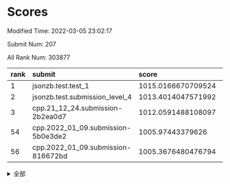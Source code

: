 # Scores

Modified Time: 2022-03-05 23:02:17

Submit Num: 207

All Rank Num: 303877

| rank |               submit               |       score        |       sigma        | pk_num |
| :--- | :--------------------------------- | :----------------- | :----------------- | :----- |
| 1    | jsonzb.test.test_1                 | 1015.0166670709524 | 0.8813536303048988 | 5870   |
| 2    | jsonzb.test.submission_level_4     | 1013.4014047571992 | 0.8128667394477749 | 5875   |
| 3    | cpp.21_12_24.submission-2b2ea0d7   | 1012.0591488108097 | 0.7833119284242107 | 5868   |
| 54   | cpp.2022_01_09.submission-5b0e3de2 | 1005.97443379626   | 0.7223734988724081 | 5877   |
| 56   | cpp.2022_01_09.submission-816672bd | 1005.3676480476794 | 0.7166950368004935 | 5869   |


<details>
<summary>全部</summary>

| rank |                 submit                 |       score        |       sigma        | pk_num |
| :--- | :------------------------------------- | :----------------- | :----------------- | :----- |
| 1    | jsonzb.test.test_1                     | 1015.0166670709524 | 0.8813536303048988 | 5870   |
| 2    | jsonzb.test.submission_level_4         | 1013.4014047571992 | 0.8128667394477749 | 5875   |
| 3    | cpp.21_12_24.submission-2b2ea0d7       | 1012.0591488108097 | 0.7833119284242107 | 5868   |
| 4    | gobigger.level_3.submission_level_3_26 | 1011.7727201960022 | 0.7909769482883648 | 5874   |
| 5    | gobigger.level_3.submission_level_3_47 | 1011.3847370004405 | 0.7654410823647878 | 5873   |
| 6    | gobigger.level_3.submission_level_3_29 | 1011.2849938488389 | 0.7618714991743258 | 5873   |
| 7    | gobigger.level_3.submission_level_3_42 | 1010.973435858993  | 0.7703262133006579 | 5874   |
| 8    | gobigger.level_3.submission_level_3_38 | 1010.6390393818103 | 0.7732349931963348 | 5869   |
| 9    | gobigger.level_3.submission_level_3_13 | 1010.5735986044107 | 0.7472912159915652 | 5869   |
| 10   | gobigger.level_3.submission_level_3_19 | 1010.5665346558874 | 0.7935430069620518 | 5871   |
| 11   | gobigger.level_3.submission_level_3_34 | 1010.5285384574678 | 0.7506678428351077 | 5874   |
| 12   | gobigger.level_3.submission_level_3_10 | 1010.4530834243129 | 0.7468817764426642 | 5868   |
| 13   | gobigger.level_3.submission_level_3_18 | 1010.3697505370188 | 0.7531753184593712 | 5873   |
| 14   | gobigger.level_3.submission_level_3_30 | 1010.3607701652422 | 0.751953558144629  | 5875   |
| 15   | gobigger.level_3.submission_level_3_1  | 1010.3317067771259 | 0.7516971957852703 | 5871   |
| 16   | gobigger.level_3.submission_level_3_20 | 1010.2672894508928 | 0.7773334972107533 | 5874   |
| 17   | gobigger.level_3.submission_level_3_40 | 1010.2472286149176 | 0.7254765279834887 | 5872   |
| 18   | gobigger.level_3.submission_level_3_44 | 1010.2215497794631 | 0.7668597542423053 | 5870   |
| 19   | gobigger.level_3.submission_level_3_23 | 1010.1969332961775 | 0.7583941733566631 | 5871   |
| 20   | gobigger.level_3.submission_level_3_11 | 1010.1853043236891 | 0.7532656990849759 | 5873   |
| 21   | gobigger.level_3.submission_level_3_0  | 1010.1721651521842 | 0.7528927422846532 | 5873   |
| 22   | gobigger.level_3.submission_level_3_2  | 1010.1407008540683 | 0.7765706508495305 | 5869   |
| 23   | gobigger.level_3.submission_level_3_32 | 1010.0405841912605 | 0.7543530827724815 | 5877   |
| 24   | gobigger.level_3.submission_level_3_33 | 1010.021346130337  | 0.7887932874141697 | 5874   |
| 25   | gobigger.level_3.submission_level_3_46 | 1010.0110365154835 | 0.7836121255882826 | 5871   |
| 26   | gobigger.level_3.submission_level_3_9  | 1009.957470905091  | 0.7627947023459175 | 5874   |
| 27   | gobigger.level_3.submission_level_3_5  | 1009.9392113961427 | 0.7508341134245701 | 5875   |
| 28   | gobigger.level_3.submission_level_3_49 | 1009.9063769325918 | 0.7760897426935583 | 5869   |
| 29   | gobigger.level_3.submission_level_3_41 | 1009.8632697083291 | 0.7534682344972946 | 5869   |
| 30   | gobigger.level_3.submission_level_3_28 | 1009.817377187538  | 0.7382665120249011 | 5872   |
| 31   | gobigger.level_3.submission_level_3_37 | 1009.8105188584302 | 0.7880970394006748 | 5870   |
| 32   | gobigger.level_3.submission_level_3_17 | 1009.7948179893635 | 0.7698986023716285 | 5871   |
| 33   | gobigger.level_3.submission_level_3_39 | 1009.6983699931465 | 0.747113949505301  | 5868   |
| 34   | gobigger.level_3.submission_level_3_45 | 1009.6786867488734 | 0.749725446559435  | 5869   |
| 35   | gobigger.level_3.submission_level_3_27 | 1009.6663326703547 | 0.7484665920064075 | 5872   |
| 36   | gobigger.level_3.submission_level_3_24 | 1009.6491439235391 | 0.7748433231843548 | 5871   |
| 37   | gobigger.level_3.submission_level_3_48 | 1009.6229966709235 | 0.7715906406072939 | 5869   |
| 38   | gobigger.level_3.submission_level_3_6  | 1009.5396864588075 | 0.7454432522163156 | 5867   |
| 39   | gobigger.level_3.submission_level_3_25 | 1009.5156222106726 | 0.7487388773856973 | 5871   |
| 40   | gobigger.level_3.submission_level_3_3  | 1009.4059463498679 | 0.7703359228924658 | 5868   |
| 41   | gobigger.level_3.submission_level_3_22 | 1009.3574230442914 | 0.7600103509404894 | 5866   |
| 42   | gobigger.level_3.submission_level_3_43 | 1009.3568078789768 | 0.746488989064232  | 5867   |
| 43   | gobigger.level_3.submission_level_3_7  | 1009.2544362216842 | 0.7424054701631427 | 5867   |
| 44   | gobigger.level_3.submission_level_3_15 | 1009.2001459173131 | 0.7594105753140853 | 5869   |
| 45   | gobigger.level_3.submission_level_3_12 | 1009.1191989575034 | 0.7633080236964569 | 5870   |
| 46   | gobigger.level_3.submission_level_3_4  | 1008.9533047442367 | 0.7565769790440418 | 5875   |
| 47   | gobigger.level_3.submission_level_3_21 | 1008.7414120561443 | 0.7482276199132007 | 5878   |
| 48   | gobigger.level_3.submission_level_3_14 | 1008.6786922789126 | 0.756264918266123  | 5870   |
| 49   | gobigger.level_3.submission_level_3_36 | 1008.6596529722962 | 0.7569768386358855 | 5868   |
| 50   | gobigger.level_3.submission_level_3_16 | 1008.526248890573  | 0.730788597788393  | 5872   |
| 51   | gobigger.level_3.submission_level_3_8  | 1008.4901868586373 | 0.7350119358862502 | 5874   |
| 52   | gobigger.level_3.submission_level_3_31 | 1008.4534933844337 | 0.748163323609437  | 5877   |
| 53   | gobigger.level_3.submission_level_3_35 | 1008.1122481300278 | 0.7383027517603797 | 5874   |
| 54   | cpp.2022_01_09.submission-5b0e3de2     | 1005.97443379626   | 0.7223734988724081 | 5877   |
| 55   | gobigger.level_1.submission_level_1_3  | 1005.5175064936409 | 0.7246974376180451 | 5875   |
| 56   | cpp.2022_01_09.submission-816672bd     | 1005.3676480476794 | 0.7166950368004935 | 5869   |
| 57   | gobigger.level_1.submission_level_1_41 | 1004.7847997739397 | 0.7025726058462025 | 5877   |
| 58   | gobigger.level_1.submission_level_1_31 | 1004.6560613453329 | 0.7198007197184065 | 5873   |
| 59   | gobigger.level_1.submission_level_1_24 | 1004.2343265479251 | 0.7186617095395361 | 5871   |
| 60   | gobigger.level_1.submission_level_1_36 | 1004.2045727926013 | 0.7167546319440856 | 5873   |
| 61   | gobigger.level_1.submission_level_1_23 | 1003.7160700587325 | 0.7054408238293916 | 5875   |
| 62   | gobigger.level_1.submission_level_1_21 | 1003.7131154007758 | 0.7275885051381062 | 5872   |
| 63   | gobigger.level_1.submission_level_1_28 | 1003.6978287859531 | 0.7264796348737723 | 5871   |
| 64   | gobigger.level_1.submission_level_1_32 | 1003.6788645085315 | 0.717592070771829  | 5872   |
| 65   | gobigger.level_1.submission_level_1_49 | 1003.6410803954936 | 0.7139452794675754 | 5871   |
| 66   | gobigger.level_1.submission_level_1_6  | 1003.6262821699322 | 0.7139912451924932 | 5871   |
| 67   | gobigger.level_1.submission_level_1_4  | 1003.620152650443  | 0.7201035107694537 | 5876   |
| 68   | gobigger.level_1.submission_level_1_37 | 1003.6005412984782 | 0.7176572955919386 | 5870   |
| 69   | gobigger.level_1.submission_level_1_5  | 1003.5772349570581 | 0.7310129868568891 | 5875   |
| 70   | gobigger.level_1.submission_level_1_33 | 1003.5749823413979 | 0.7064889113349855 | 5868   |
| 71   | gobigger.level_1.submission_level_1_44 | 1003.5707987989347 | 0.717126933791218  | 5871   |
| 72   | gobigger.level_1.submission_level_1_35 | 1003.5696825427896 | 0.7064864042515048 | 5875   |
| 73   | gobigger.level_1.submission_level_1_1  | 1003.537158123807  | 0.7293293268754394 | 5872   |
| 74   | gobigger.level_1.submission_level_1_16 | 1003.518702269644  | 0.7200415859363605 | 5872   |
| 75   | gobigger.level_1.submission_level_1_48 | 1003.5001163922312 | 0.7255014510926519 | 5875   |
| 76   | gobigger.level_1.submission_level_1_20 | 1003.475972621713  | 0.7101027880457917 | 5872   |
| 77   | gobigger.level_1.submission_level_1_15 | 1003.3926848485438 | 0.7120412848892826 | 5876   |
| 78   | gobigger.level_1.submission_level_1_40 | 1003.3840294931556 | 0.7058541086869533 | 5873   |
| 79   | gobigger.level_1.submission_level_1_38 | 1003.3828701326896 | 0.7285689718569315 | 5870   |
| 80   | gobigger.level_1.submission_level_1_18 | 1003.3481188185207 | 0.7113137264251431 | 5874   |
| 81   | gobigger.level_1.submission_level_1_39 | 1003.3326675299057 | 0.7127623517733815 | 5870   |
| 82   | gobigger.level_1.submission_level_1_14 | 1003.3180737828444 | 0.7133194580979446 | 5874   |
| 83   | gobigger.level_1.submission_level_1_25 | 1003.2823248907545 | 0.7125645155413161 | 5871   |
| 84   | gobigger.level_1.submission_level_1_19 | 1003.2783993114939 | 0.7137160651192729 | 5874   |
| 85   | gobigger.level_1.submission_level_1_8  | 1003.2729346759542 | 0.7165125371661157 | 5876   |
| 86   | gobigger.level_1.submission_level_1_12 | 1003.262134776917  | 0.6995281693783416 | 5868   |
| 87   | gobigger.level_1.submission_level_1_2  | 1003.1638460773843 | 0.7225025655491237 | 5871   |
| 88   | gobigger.level_1.submission_level_1_0  | 1003.1008021568953 | 0.7147700880064433 | 5867   |
| 89   | gobigger.level_1.submission_level_1_46 | 1003.0738591971641 | 0.7216107014048769 | 5866   |
| 90   | gobigger.level_1.submission_level_1_45 | 1003.0514631921507 | 0.7222246237145014 | 5875   |
| 91   | gobigger.level_1.submission_level_1_42 | 1003.0083367794946 | 0.7099676154085982 | 5872   |
| 92   | gobigger.level_1.submission_level_1_26 | 1002.9366694643471 | 0.7070821013389758 | 5872   |
| 93   | gobigger.level_1.submission_level_1_13 | 1002.8442513363922 | 0.7041754259738897 | 5870   |
| 94   | gobigger.level_1.submission_level_1_34 | 1002.8324614948541 | 0.7151154906624623 | 5871   |
| 95   | gobigger.level_1.submission_level_1_22 | 1002.8032635207524 | 0.6980132600445684 | 5872   |
| 96   | gobigger.level_1.submission_level_1_9  | 1002.7510507871116 | 0.699200209499149  | 5878   |
| 97   | gobigger.level_1.submission_level_1_30 | 1002.3948568851957 | 0.7125647262610141 | 5872   |
| 98   | gobigger.level_1.submission_level_1_47 | 1002.3906231420311 | 0.709256253170462  | 5876   |
| 99   | gobigger.level_1.submission_level_1_17 | 1002.3713964652472 | 0.7025927669364724 | 5873   |
| 100  | gobigger.level_1.submission_level_1_7  | 1002.3555450062546 | 0.7098456853812636 | 5872   |
| 101  | gobigger.level_1.submission_level_1_11 | 1002.3521084476466 | 0.7210381878310919 | 5868   |
| 102  | gobigger.level_1.submission_level_1_10 | 1002.2387404807265 | 0.7059635594797776 | 5872   |
| 103  | gobigger.level_1.submission_level_1_43 | 1002.0911549120476 | 0.7069841341795694 | 5874   |
| 104  | gobigger.level_1.submission_level_1_29 | 1001.9379719277017 | 0.7111358605573921 | 5872   |
| 105  | gobigger.level_1.submission_level_1_27 | 1001.7880415516001 | 0.7037039622466988 | 5870   |
| 106  | gobigger.random.submission_random_28   | 997.3984199456537  | 0.6987386919781587 | 5869   |
| 107  | gobigger.random.submission_random_36   | 997.2331580106634  | 0.7039616743633119 | 5871   |
| 108  | gobigger.random.submission_random_15   | 997.2220699219412  | 0.7125147327557674 | 5874   |
| 109  | gobigger.random.submission_random_14   | 997.2033913379685  | 0.7075653456832299 | 5872   |
| 110  | gobigger.random.submission_random_2    | 997.0472863680735  | 0.7068696489088926 | 5869   |
| 111  | gobigger.random.submission_random_20   | 996.8701351005828  | 0.714373207969124  | 5872   |
| 112  | gobigger.random.submission_random_35   | 996.8107115519745  | 0.724215798135961  | 5871   |
| 113  | gobigger.random.submission_random_40   | 996.4988121575292  | 0.701033506533038  | 5873   |
| 114  | gobigger.random.submission_random_47   | 996.4832345162378  | 0.7107228898575404 | 5869   |
| 115  | gobigger.random.submission_random_1    | 996.450550753875   | 0.7190577012150129 | 5880   |
| 116  | gobigger.random.submission_random_38   | 996.359017047153   | 0.7243543471612581 | 5872   |
| 117  | gobigger.random.submission_random_49   | 996.3503267090445  | 0.7159238841370132 | 5872   |
| 118  | gobigger.random.submission_random_10   | 996.3015492378036  | 0.7196946641952989 | 5875   |
| 119  | gobigger.random.submission_random_44   | 996.2964746268201  | 0.7182266803025742 | 5870   |
| 120  | gobigger.random.submission_random_24   | 996.2946578855326  | 0.7101558218194007 | 5867   |
| 121  | gobigger.random.submission_random_41   | 996.2897601276485  | 0.7114471394259876 | 5873   |
| 122  | gobigger.random.submission_random_29   | 996.2429921337468  | 0.7054502182590574 | 5867   |
| 123  | gobigger.random.submission_random_43   | 996.1950005609149  | 0.7135114152149983 | 5872   |
| 124  | gobigger.random.submission_random_12   | 996.1933148703987  | 0.698985522369795  | 5867   |
| 125  | gobigger.random.submission_random_11   | 996.135441084667   | 0.7157146025744745 | 5872   |
| 126  | gobigger.random.submission_random_45   | 996.1199438974174  | 0.7122882903597949 | 5874   |
| 127  | gobigger.random.submission_random_31   | 996.1173216734645  | 0.7099825629303184 | 5871   |
| 128  | gobigger.random.submission_random_13   | 996.1035059915354  | 0.7185296354335634 | 5871   |
| 129  | gobigger.random.submission_random_32   | 996.0678625319252  | 0.7156242230941219 | 5870   |
| 130  | gobigger.random.submission_random_18   | 996.05595046875    | 0.7247554962917024 | 5866   |
| 131  | gobigger.random.submission_random_4    | 996.0365518838271  | 0.7076682723687308 | 5872   |
| 132  | gobigger.random.submission_random_3    | 996.0178844521907  | 0.7050729109728945 | 5869   |
| 133  | gobigger.random.submission_random_46   | 995.9550047633372  | 0.7229383816298524 | 5873   |
| 134  | gobigger.random.submission_random_23   | 995.9264027156254  | 0.702288129054983  | 5874   |
| 135  | gobigger.random.submission_random_16   | 995.9230292282878  | 0.7103892527453278 | 5871   |
| 136  | gobigger.random.submission_random_17   | 995.9064883518785  | 0.7212974699131453 | 5877   |
| 137  | gobigger.random.submission_random_34   | 995.9059222721919  | 0.7151254740894889 | 5873   |
| 138  | gobigger.random.submission_random_25   | 995.8799274301277  | 0.706534895502026  | 5875   |
| 139  | gobigger.random.submission_random_42   | 995.8420171402117  | 0.7174746879498688 | 5873   |
| 140  | gobigger.random.submission_random_27   | 995.8401150873306  | 0.7112185980805579 | 5871   |
| 141  | gobigger.random.submission_random_0    | 995.8245490360686  | 0.7002516849279432 | 5870   |
| 142  | gobigger.random.submission_random_5    | 995.8217722607666  | 0.7055198577196327 | 5878   |
| 143  | gobigger.random.submission_random_39   | 995.7510233737015  | 0.7213704862387157 | 5876   |
| 144  | gobigger.random.submission_random_30   | 995.7339256463091  | 0.7029186498440836 | 5867   |
| 145  | gobigger.random.submission_random_6    | 995.6747648448245  | 0.7158549936353186 | 5872   |
| 146  | gobigger.random.submission_random_48   | 995.5488629223544  | 0.7352975349176548 | 5875   |
| 147  | gobigger.random.submission_random_37   | 995.5200369947785  | 0.7246849674240754 | 5870   |
| 148  | gobigger.random.submission_random_22   | 995.4834518529892  | 0.7076411846400688 | 5875   |
| 149  | gobigger.random.submission_random_21   | 995.4417195234137  | 0.7098160118977824 | 5866   |
| 150  | gobigger.level_2.submission_level_2_48 | 995.2984383293714  | 0.7282053052287685 | 5871   |
| 151  | gobigger.random.submission_random_26   | 995.1168061487764  | 0.7138067429731544 | 5867   |
| 152  | gobigger.random.submission_random_9    | 995.0988815496545  | 0.7023219562356311 | 5872   |
| 153  | gobigger.random.submission_random_8    | 995.0528594352606  | 0.7241042393483402 | 5870   |
| 154  | gobigger.random.submission_random_7    | 994.8434796769186  | 0.7195586049516113 | 5875   |
| 155  | gobigger.random.submission_random_33   | 994.5967915000576  | 0.7129470409742829 | 5875   |
| 156  | gobigger.random.submission_random_19   | 994.2539701213378  | 0.7154396419651685 | 5869   |
| 157  | gobigger.level_2.submission_level_2_7  | 994.1253194622617  | 0.7400438762616298 | 5869   |
| 158  | gobigger.level_2.submission_level_2_25 | 994.0851719608611  | 0.732201033917491  | 5876   |
| 159  | gobigger.level_2.submission_level_2_19 | 993.7678335016142  | 0.7358688268729223 | 5874   |
| 160  | gobigger.level_2.submission_level_2_9  | 993.6350567214889  | 0.7333828420516413 | 5873   |
| 161  | gobigger.level_2.submission_level_2_15 | 993.478801239689   | 0.7294245333514031 | 5868   |
| 162  | gobigger.level_2.submission_level_2_44 | 993.1293613820184  | 0.729231900719031  | 5876   |
| 163  | gobigger.level_2.submission_level_2_11 | 993.1233640924451  | 0.7411023977316898 | 5869   |
| 164  | gobigger.level_2.submission_level_2_31 | 993.0174273835971  | 0.7465602731317318 | 5874   |
| 165  | gobigger.level_2.submission_level_2_8  | 992.8989786650784  | 0.7428206055520322 | 5877   |
| 166  | gobigger.level_2.submission_level_2_38 | 992.7407145606905  | 0.751046123164393  | 5874   |
| 167  | gobigger.level_2.submission_level_2_20 | 992.71213107749    | 0.7489328994446555 | 5875   |
| 168  | gobigger.level_2.submission_level_2_49 | 992.577992008219   | 0.7504628122002632 | 5868   |
| 169  | gobigger.level_2.submission_level_2_6  | 992.5219374147038  | 0.7448581336122737 | 5875   |
| 170  | gobigger.level_2.submission_level_2_24 | 992.507620851661   | 0.7412729214952815 | 5873   |
| 171  | gobigger.level_2.submission_level_2_39 | 992.4537717071051  | 0.7337135352706453 | 5870   |
| 172  | gobigger.level_2.submission_level_2_36 | 992.4492156374124  | 0.7535932200303643 | 5870   |
| 173  | gobigger.level_2.submission_level_2_17 | 992.3537199914053  | 0.749392346455592  | 5870   |
| 174  | gobigger.level_2.submission_level_2_14 | 992.314414009073   | 0.7348831126387457 | 5871   |
| 175  | gobigger.level_2.submission_level_2_33 | 992.311008902479   | 0.7410070466468164 | 5872   |
| 176  | gobigger.level_2.submission_level_2_30 | 992.2127289690717  | 0.76093388519447   | 5872   |
| 177  | gobigger.level_2.submission_level_2_43 | 992.1928320371671  | 0.73453355626225   | 5873   |
| 178  | gobigger.level_2.submission_level_2_18 | 992.1915731000144  | 0.7493092795188783 | 5874   |
| 179  | gobigger.level_2.submission_level_2_34 | 992.151871398834   | 0.7472694738275156 | 5873   |
| 180  | gobigger.level_2.submission_level_2_28 | 992.0709467469911  | 0.7384185508281301 | 5871   |
| 181  | gobigger.level_2.submission_level_2_1  | 992.0638621576534  | 0.7529262986851126 | 5872   |
| 182  | gobigger.level_2.submission_level_2_37 | 992.0388775777132  | 0.738022230947297  | 5875   |
| 183  | gobigger.level_2.submission_level_2_0  | 992.0304873905657  | 0.7341370092769761 | 5879   |
| 184  | gobigger.level_2.submission_level_2_40 | 991.950497425338   | 0.749378960015685  | 5874   |
| 185  | gobigger.level_2.submission_level_2_4  | 991.9497664278131  | 0.7466166099838072 | 5876   |
| 186  | gobigger.level_2.submission_level_2_12 | 991.9132439164961  | 0.756606843285029  | 5876   |
| 187  | gobigger.level_2.submission_level_2_10 | 991.823020346366   | 0.7454299635502772 | 5870   |
| 188  | gobigger.level_2.submission_level_2_32 | 991.7816869612456  | 0.7649047964997258 | 5875   |
| 189  | gobigger.level_2.submission_level_2_29 | 991.7093827894888  | 0.7493519851893053 | 5876   |
| 190  | gobigger.level_2.submission_level_2_41 | 991.5910250051732  | 0.7279472255790189 | 5872   |
| 191  | gobigger.level_2.submission_level_2_46 | 991.5751981441176  | 0.7414270130223506 | 5871   |
| 192  | gobigger.level_2.submission_level_2_22 | 991.5436363169528  | 0.76030810391896   | 5876   |
| 193  | gobigger.level_2.submission_level_2_45 | 991.3130377887281  | 0.7483214227631885 | 5873   |
| 194  | gobigger.level_2.submission_level_2_23 | 991.2911942205922  | 0.7426070296057717 | 5875   |
| 195  | gobigger.level_2.submission_level_2_35 | 991.2492400252219  | 0.7389364128049889 | 5874   |
| 196  | gobigger.level_2.submission_level_2_26 | 991.2237211291482  | 0.7510728902612177 | 5864   |
| 197  | gobigger.level_2.submission_level_2_27 | 991.1637670060926  | 0.741248896567538  | 5875   |
| 198  | gobigger.level_2.submission_level_2_42 | 991.131354475163   | 0.7486381628809475 | 5873   |
| 199  | gobigger.level_2.submission_level_2_47 | 990.8783774288564  | 0.7448319838780348 | 5873   |
| 200  | gobigger.level_2.submission_level_2_5  | 990.8284189329311  | 0.7551237479891179 | 5869   |
| 201  | gobigger.level_2.submission_level_2_21 | 990.7623239603827  | 0.7628541093148102 | 5873   |
| 202  | gobigger.level_2.submission_level_2_16 | 990.7433646817548  | 0.7486282906499466 | 5872   |
| 203  | gobigger.level_2.submission_level_2_13 | 990.627192835358   | 0.7486473393553095 | 5872   |
| 204  | gobigger.level_2.submission_level_2_2  | 990.4882762613324  | 0.7494086071061221 | 5871   |
| 205  | gobigger.level_2.submission_level_2_3  | 989.5259801601555  | 0.7715790718906288 | 5872   |
| 206  | gobigger.none.submission_none_1        | 977.1717082332532  | 1.3922051147264913 | 5877   |
| 207  | gobigger.none.submission_none_0        | 976.9445176403084  | 1.3117037284781459 | 5869   |

</details>
